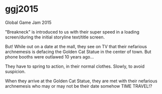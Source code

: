 # ggj2015
Global Game Jam 2015

"Breakneck" is introduced to us with their super speed in a loading screen/during the initial storyline text/title screen.

But! While out on a date at the mall, they see on TV that their nefarious archnemesis is defacing the Golden Cat Statue in the center of town. But phone booths were outlawed 10 years ago...

They have to spring to action, in their normal clothes. Slowly, to avoid suspicion.

When they arrive at the Golden Cat Statue, they are met with their nefarious archnemesis who may or may not be their date somehow TIME TRAVEL!?
